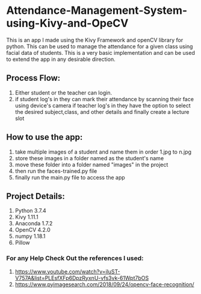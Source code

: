 # Attendance-Management-System-using-Kivy-and-OpeCV

This is an app I made using the Kivy Framework and openCV library for python.
This can be used to manage the attendance for a given class using facial data of students.
This is a very basic implementation and can be used to extend the app in any desirable direction.

## Process Flow:
1. Either student or the teacher can login.
2. if student log's in they can mark their attendance by scanning their face using device's camera
   if teacher log's in they have the option to select the desired subject,class, and other details and finally create a lecture slot

## How to use the app:
1. take multiple images of a student and name them in order 1.jpg to n.jpg 
2. store these images in a folder named as the student's name
3. move these folder into a folder named "images" in the project
4. then run the faces-trained.py file 
5. finally run the main.py file to access the app


## Project Details:
  1. Python 3.7.4
  2. Kivy 1.11.1
  3. Anaconda 1.7.2
  4. OpenCV 4.2.0
  5. numpy 1.18.1
  6. Pillow

### For any Help Check Out the references I used:
1.  https://www.youtube.com/watch?v=iluST-V757A&list=PLEsfXFp6DpzRyxnU-vfs3vk-61Wpt7bOS
2.  https://www.pyimagesearch.com/2018/09/24/opencv-face-recognition/



